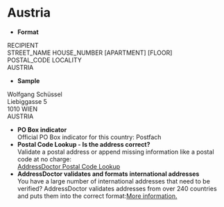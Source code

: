 Austria
=======

- **Format**

RECIPIENT  
STREET_NAME HOUSE_NUMBER [APARTMENT] [FLOOR]  
POSTAL_CODE LOCALITY  
AUSTRIA
- **Sample**

Wolfgang Schüssel  
Liebiggasse 5  
1010 WIEN  
AUSTRIA
- **PO Box indicator**  
Official PO Box indicator for this country: Postfach
- **Postal Code Lookup - Is the address correct?**  
Validate a postal address or append missing information like a postal code at no charge:  
[AddressDoctor Postal Code Lookup](http://lookup.addressdoctor.com/lookup/default.aspx?lang=en&country=AUT)
- **AddressDoctor validates and formats international addresses**  
You have a large number of international addresses that need to be verified? AddressDoctor validates addresses from over 240 countries and puts them into the correct format:[More information.](index.php?id=31&L=1)